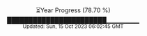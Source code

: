 <p align="center">
⏳Year Progress (78.70 %) <br>
███████████████████████▁▁▁▁▁▁▁ <br>
<sub>Updated: Sun, 15 Oct 2023 06:02:45 GMT</sub>
</p>

